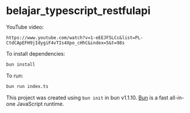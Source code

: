 # belajar_typescript_restfulapi

YouTube video:

```link
https://www.youtube.com/watch?v=1-eEEJF5LCc&list=PL-CtdCApEFH9jIdygiF4vTIs4Xpo_cHhC&index=5&t=98s
```

To install dependencies:

```bash
bun install
```

To run:

```bash
bun run index.ts
```

This project was created using `bun init` in bun v1.1.10. [Bun](https://bun.sh) is a fast all-in-one JavaScript runtime.
